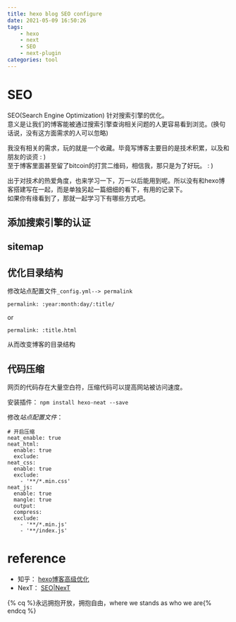 ```yaml
---
title: hexo blog SEO configure
date: 2021-05-09 16:50:26
tags: 
	- hexo
	- next
	- SEO
	- next-plugin
categories: tool
---
```




# SEO

SEO(Search Engine Optimization) 针对搜索引擎的优化。  
意义是让我们的博客能被通过搜索引擎查询相关问题的人更容易看到浏览。(换句话说，没有这方面需求的人可以忽略)  

我没有相关的需求，玩的就是一个收藏。毕竟写博客主要目的是技术积累，以及和朋友的谈资  : )  
至于博客里面甚至留了bitcoin的打赏二维码，相信我，那只是为了好玩。 : )  

出于对技术的热爱角度，也来学习一下，万一以后能用到呢。所以没有和hexo博客搭建写在一起，而是单独另起一篇细细的看下，有用的记录下。  
如果你有缘看到了，那就一起学习下有哪些方式吧。

## 添加搜索引擎的认证

## sitemap

## 优化目录结构

修改站点配置文件`_config.yml--> permalink`
```
permalink: :year:month:day/:title/
```
or
```
permalink: :title.html
```
从而改变博客的目录结构
## 代码压缩
网页的代码存在大量空白符，压缩代码可以提高网站被访问速度。

安装插件： `npm install hexo-neat --save`  

修改*站点配置文件*：
```
# 开启压缩
neat_enable: true
neat_html:
  enable: true
  exclude:
neat_css:
  enable: true
  exclude:
    - '**/*.min.css'
neat_js:
  enable: true
  mangle: true
  output:
  compress:
  exclude:
    - '**/*.min.js'
    - '**/index.js'
```

# **reference**

- 知乎： [hexo博客高级优化](https://zhuanlan.zhihu.com/p/344927945)  
- NexT： [SEO|NexT](https://theme-next.js.org/docs/theme-settings/seo)


{% cq %}永远拥抱开放，拥抱自由，where we stands as who we are{% endcq %}
